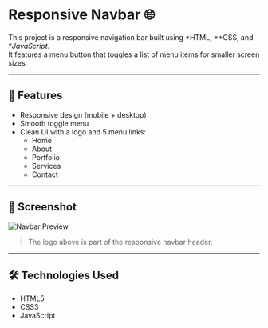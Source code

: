 # Responsive Navbar 🌐

This project is a responsive navigation bar built using *HTML, **CSS, and **JavaScript*.  
It features a menu button that toggles a list of menu items for smaller screen sizes.

---

## 📁 Features

- Responsive design (mobile + desktop)
- Smooth toggle menu
- Clean UI with a logo and 5 menu links:
  - Home
  - About
  - Portfolio
  - Services
  - Contact

---

## 📸 Screenshot

![Navbar Preview](navbar-logo.png)

> The logo above is part of the responsive navbar header.

---

## 🛠 Technologies Used

- HTML5
- CSS3
- JavaScript
